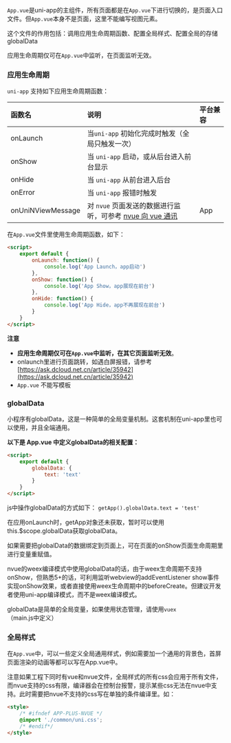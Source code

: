 `App.vue`是uni-app的主组件，所有页面都是在`App.vue`下进行切换的，是页面入口文件。但`App.vue`本身不是页面，这里不能编写视图元素。

这个文件的作用包括：调用应用生命周期函数、配置全局样式、配置全局的存储globalData

应用生命周期仅可在`App.vue`中监听，在页面监听无效。
### 应用生命周期

`uni-app` 支持如下应用生命周期函数：

|函数名						|说明																																												|平台兼容|
|:-								|:-																																													|:-	|
|onLaunch					|当`uni-app` 初始化完成时触发（全局只触发一次）																							||
|onShow						|当 `uni-app` 启动，或从后台进入前台显示																										||
|onHide						|当 `uni-app` 从前台进入后台																																||
|onError					|当 `uni-app` 报错时触发																																||
|onUniNViewMessage|对 `nvue` 页面发送的数据进行监听，可参考 [nvue 向 vue 通讯](/nvue-api?id=nvue-向-vue-通讯)	|App|

在`App.vue`文件里使用生命周期函数，如下：

```html
<script>  
    export default {  
        onLaunch: function() {  
            console.log('App Launch，app启动')  
        },  
        onShow: function() {  
            console.log('App Show，app展现在前台')  
        },  
        onHide: function() {  
            console.log('App Hide，app不再展现在前台')  
        }  
    }  
</script>  
```

**注意**
- **应用生命周期仅可在`App.vue`中监听，在其它页面监听无效**。
- onlaunch里进行页面跳转，如遇白屏报错，请参考[https://ask.dcloud.net.cn/article/35942](https://ask.dcloud.net.cn/article/35942)
- `App.vue` 不能写模板

### globalData
小程序有globalData，这是一种简单的全局变量机制。这套机制在uni-app里也可以使用，并且全端通用。

**以下是 App.vue 中定义globalData的相关配置：**

```html
<script>  
    export default {  
        globalData: {  
            text: 'text'  
        }
    }  
</script>  
```

js中操作globalData的方式如下：
`getApp().globalData.text = 'test'`

在应用onLaunch时，getApp对象还未获取，暂时可以使用this.$scope.globalData获取globalData。

如果需要把globalData的数据绑定到页面上，可在页面的onShow页面生命周期里进行变量重赋值。

nvue的weex编译模式中使用globalData的话，由于weex生命周期不支持onShow，但熟悉5+的话，可利用监听webview的addEventListener show事件实现onShow效果，或者直接使用weex生命周期中的beforeCreate。但建议开发者使用uni-app编译模式，而不是weex编译模式。

globalData是简单的全局变量，如果使用状态管理，请使用`vuex`（main.js中定义）

### 全局样式
在`App.vue`中，可以一些定义全局通用样式，例如需要加一个通用的背景色，首屏页面渲染的动画等都可以写在App.vue中。

注意如果工程下同时有vue和nvue文件，全局样式的所有css会应用于所有文件，而nvue支持的css有限，编译器会在控制台报警，提示某些css无法在nvue中支持。此时需要把nvue不支持的css写在单独的条件编译里。如：
```html
<style>
    /* #ifndef APP-PLUS-NVUE */
    @import './common/uni.css';
    /* #endif*/
</style>
```
